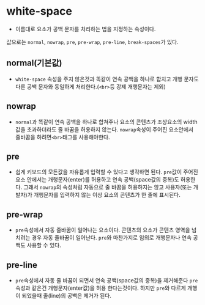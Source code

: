 # white-space

- 이름대로 요소가 공백 문자를 처리하는 법을 지정하는 속성이다.

값으로는 `normal`, `nowrap`, `pre`, `pre-wrap`, `pre-line`, `break-spaces`가 있다.

## normal(기본값)
- `white-space` 속성을 주지 않은것과 똑같이 연속 공백을 하나로 합치고 개행 문자도 다른 공백 문자와 동일하게 처리한다.(`<br>`등 강제 개행문자는 제외)

## nowrap
- `normal`과 똑같이 연속 공백을 하나로 합쳐주나 요소의 콘텐츠가 조상요소의 width값을 초과하더라도 줄 바꿈을 허용하지 않는다. `nowrap`속성이 주어진 요소안에서 줄바꿈을 하려면`<br>`태그를 사용해야한다.

## pre
- 쉽게 키보드의 모든값을 자유롭게 입력할 수 있다고 생각하면 된다. `pre`값이 주어진 요소 안에서는 개행문자(enter)를 허용하고 연속 공백(space값의 중복)도 허용한다.
그래서 `nowrap`의 속성처럼 자동으로 줄 바꿈을 허용하지는 않고 사용자(또는 개발자)가 개행문자를 입력하지 않는 이상 요소의 콘텐츠가 한 줄에 표시된다.

## pre-wrap
- `pre`속성에서 자동 줄바꿈이 일어나는 요소이다. 콘텐츠의 요소가 콘텐츠 영역을 넘치려는 경우 자동 줄바꿈이 일어난다.
`pre`와 마찬가지로 임의로 개행문자나 연속 공백도 사용할 수 있다.

## pre-line
- `pre`속성에서 자동 줄 바꿈이 되면서 연속 공백(space값의 중복)을 제거해준다 `pre`속성과 같은건 개행문자(enter값)을 허용 한다는것이다. 하지만 `pre`와 다르게 개행이 되었을때 줄(line)의 공백은 제거가 된다.